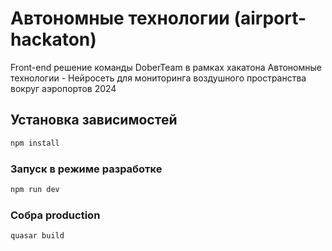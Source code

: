 # Автономные технологии (airport-hackaton)

Front-end решение команды DoberTeam в рамках хакатона Автономные технологии - Нейросеть для мониторинга воздушного пространства вокруг аэропортов 2024

## Установка зависимостей

```bash
npm install
```

### Запуск в режиме разработке

```bash
npm run dev
```

### Собра production

```bash
quasar build
```
